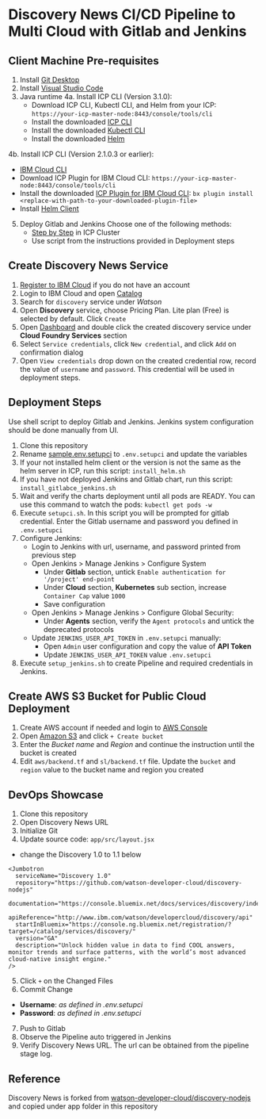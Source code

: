 # Discovery News CI/CD Pipeline to Multi Cloud with Gitlab and Jenkins

## Client Machine Pre-requisites
1. Install [Git Desktop](https://desktop.github.com/)
2. Install [Visual Studio Code](https://code.visualstudio.com/)
3. Java runtime
4a. Install ICP CLI (Version 3.1.0):
   - Download ICP CLI, Kubectl CLI, and Helm from your ICP: `https://your-icp-master-node:8443/console/tools/cli`
   - Install the downloaded [ICP CLI](https://www.ibm.com/support/knowledgecenter/SSBS6K_3.1.0/manage_cluster/install_cli.html)
   - Install the downloaded [Kubectl CLI](https://www.ibm.com/support/knowledgecenter/SSBS6K_3.1.0/manage_cluster/cfc_cli.html)
   - Install the downloaded [Helm](https://www.ibm.com/support/knowledgecenter/SSBS6K_3.1.0/app_center/create_helm_cli.html)

4b. Install ICP CLI (Version 2.1.0.3 or earlier):
   - [IBM Cloud CLI](https://console.bluemix.net/docs/cli/reference/bluemix_cli/all_versions.html)
   - Download ICP Plugin for IBM Cloud CLI: `https://your-icp-master-node:8443/console/tools/cli`
   - Install the downloaded [ICP Plugin for IBM Cloud CLI](https://www.ibm.com/support/knowledgecenter/SSBS6K_2.1.0/manage_cluster/install_cli.html):
`bx plugin install <replace-with-path-to-your-downloaded-plugin-file>`
   - Install [Helm Client](https://github.com/kubernetes/helm)
5. Deploy Gitlab and Jenkins
   Choose one of the following methods:
   - [Step by Step](https://github.com/pjgunadi/icp-jenkins-gitlab) in ICP Cluster
   - Use script from the instructions provided in Deployment steps

## Create Discovery News Service
1. [Register to IBM Cloud](https://console.bluemix.net/registration/) if you do not have an account
2. Login to IBM Cloud and open [Catalog](https://console.bluemix.net/catalog)
3. Search for `discovery` service under *Watson*
4. Open **Discovery** service, choose Pricing Plan. Lite plan (Free) is selected by default. Click `Create`
5. Open [Dashboard](https://console.bluemix.net/dashboard/apps) and double click the created discovery service under **Cloud Foundry Services** section
6. Select `Service credentials`, click `New credential`, and click `Add` on confirmation dialog
7. Open `View credentials` drop down on the created credential row, record the value of `username` and `password`. This credential will be used in deployment steps.

## Deployment Steps
Use shell script to deploy Gitlab and Jenkins. Jenkins system configuration should be done manually from UI.
1. Clone this repository
2. Rename [sample.env.setupci](sample.env.setupci) to `.env.setupci` and update the variables
3. If your not installed helm client or the version is not the same as the helm server in ICP, run this script: `install_helm.sh`
4. If you have not deployed Jenkins and Gitlab chart, run this script: `install_gitlabce_jenkins.sh`
5. Wait and verify the charts deployment until all pods are READY. You can use this command to watch the pods: `kubectl get pods -w`
6. Execute `setupci.sh`. In this script you will be prompted for gitlab credential. Enter the Gitlab username and password you defined in `.env.setupci`
7. Configure Jenkins:
   - Login to Jenkins with url, username, and password printed from previous step
   - Open Jenkins > Manage Jenkins > Configure System
      - Under **Gitlab** section, untick `Enable authentication for '/project' end-point`
      - Under **Cloud** section, **Kubernetes** sub section, increase `Container Cap` value `1000`
      - Save configuration
   - Open Jenkins > Manage Jenkins > Configure Global Security: 
      - Under **Agents** section, verify the `Agent protocols` and untick the deprecated protocols
   - Update `JENKINS_USER_API_TOKEN` in `.env.setupci` manually:
      - Open `Admin` user configuration and copy the value of **API Token**
      - Update `JENKINS_USER_API_TOKEN` value `.env.setupci`
8. Execute `setup_jenkins.sh` to create Pipeline and required credentials in Jenkins.

## Create AWS S3 Bucket for Public Cloud Deployment
1. Create AWS account if needed and login to [AWS Console](https://aws.amazon.com/console/)
2. Open [Amazon S3](https://s3.console.aws.amazon.com/s3) and click `+ Create bucket`
3. Enter the *Bucket name* and *Region* and continue the instruction until the bucket is created
4. Edit `aws/backend.tf` and `sl/backend.tf` file. Update the `bucket` and `region` value to the bucket name and region you created

## DevOps Showcase
1. Clone this repository
2. Open Discovery News URL
3. Initialize Git
4. Update source code: `app/src/layout.jsx`
  - change the Discovery 1.0 to 1.1 below
```
<Jumbotron
  serviceName="Discovery 1.0"
  repository="https://github.com/watson-developer-cloud/discovery-nodejs"
  documentation="https://console.bluemix.net/docs/services/discovery/index.html"
  apiReference="http://www.ibm.com/watson/developercloud/discovery/api"
  startInBluemix="https://console.ng.bluemix.net/registration/?target=/catalog/services/discovery/"
  version="GA"
  description="Unlock hidden value in data to find COOL answers, monitor trends and surface patterns, with the world’s most advanced cloud-native insight engine."
/>
```
5. Click `+` on the Changed Files
6. Commit Change
- **Username**: *as defined in .env.setupci*
- **Password**: *as defined in .env.setupci*
7. Push to Gitlab
8. Observe the Pipeline auto triggered in Jenkins
9. Verify Discovery News URL. The url can be obtained from the pipeline stage log.

## Reference
Discovery News is forked from [watson-developer-cloud/discovery-nodejs](https://github.com/watson-developer-cloud/discovery-nodejs) and copied under app folder in this repository